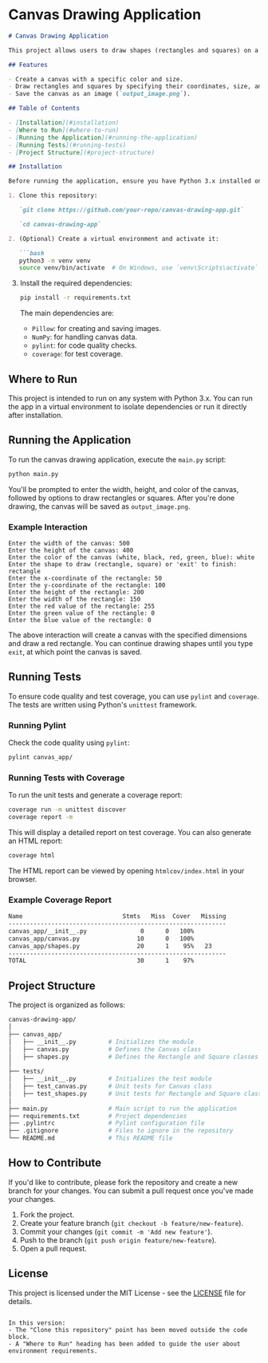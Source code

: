# Canvas Drawing Application

```markdown
# Canvas Drawing Application

This project allows users to draw shapes (rectangles and squares) on a customizable canvas using Python. The canvas can be saved as an image (`output_image.png`) once the drawing is complete. The application leverages the `Pillow` library for image manipulation and `NumPy` for data handling.

## Features

- Create a canvas with a specific color and size.
- Draw rectangles and squares by specifying their coordinates, size, and color.
- Save the canvas as an image (`output_image.png`).

## Table of Contents

- [Installation](#installation)
- [Where to Run](#where-to-run)
- [Running the Application](#running-the-application)
- [Running Tests](#running-tests)
- [Project Structure](#project-structure)

## Installation

Before running the application, ensure you have Python 3.x installed on your system. Follow these steps to install the required dependencies.

1. Clone this repository:

   `git clone https://github.com/your-repo/canvas-drawing-app.git`

   `cd canvas-drawing-app`

2. (Optional) Create a virtual environment and activate it:

   ```bash
   python3 -m venv venv
   source venv/bin/activate  # On Windows, use `venv\Scripts\activate`
```

3. Install the required dependencies:

   ```bash
   pip install -r requirements.txt
   ```

   The main dependencies are:

   - `Pillow`: for creating and saving images.
   - `NumPy`: for handling canvas data.
   - `pylint`: for code quality checks.
   - `coverage`: for test coverage.

## Where to Run

This project is intended to run on any system with Python 3.x. You can run the app in a virtual environment to isolate dependencies or run it directly after installation.

## Running the Application

To run the canvas drawing application, execute the `main.py` script:

```bash
python main.py
```

You'll be prompted to enter the width, height, and color of the canvas, followed by options to draw rectangles or squares. After you're done drawing, the canvas will be saved as `output_image.png`.

### Example Interaction

```text
Enter the width of the canvas: 500
Enter the height of the canvas: 400
Enter the color of the canvas (white, black, red, green, blue): white
Enter the shape to draw (rectangle, square) or 'exit' to finish: rectangle
Enter the x-coordinate of the rectangle: 50
Enter the y-coordinate of the rectangle: 100
Enter the height of the rectangle: 200
Enter the width of the rectangle: 150
Enter the red value of the rectangle: 255
Enter the green value of the rectangle: 0
Enter the blue value of the rectangle: 0
```

The above interaction will create a canvas with the specified dimensions and draw a red rectangle. You can continue drawing shapes until you type `exit`, at which point the canvas is saved.

## Running Tests

To ensure code quality and test coverage, you can use `pylint` and `coverage`. The tests are written using Python's `unittest` framework.

### Running Pylint

Check the code quality using `pylint`:

```bash
pylint canvas_app/
```

### Running Tests with Coverage

To run the unit tests and generate a coverage report:

```bash
coverage run -m unittest discover
coverage report -m
```

This will display a detailed report on test coverage. You can also generate an HTML report:

```bash
coverage html
```

The HTML report can be viewed by opening `htmlcov/index.html` in your browser.

### Example Coverage Report

```bash
Name                            Stmts   Miss  Cover   Missing
-------------------------------------------------------------
canvas_app/__init__.py               0      0   100%
canvas_app/canvas.py                10      0   100%
canvas_app/shapes.py                20      1    95%   23
-------------------------------------------------------------
TOTAL                               30      1    97%
```

## Project Structure

The project is organized as follows:

```bash
canvas-drawing-app/
│
├── canvas_app/
│   ├── __init__.py         # Initializes the module
│   ├── canvas.py           # Defines the Canvas class
│   ├── shapes.py           # Defines the Rectangle and Square classes
│
├── tests/
│   ├── __init__.py         # Initializes the test module
│   ├── test_canvas.py      # Unit tests for Canvas class
│   ├── test_shapes.py      # Unit tests for Rectangle and Square classes
│
├── main.py                 # Main script to run the application
├── requirements.txt        # Project dependencies
├── .pylintrc               # Pylint configuration file
├── .gitignore              # Files to ignore in the repository
└── README.md               # This README file
```

## How to Contribute

If you'd like to contribute, please fork the repository and create a new branch for your changes. You can submit a pull request once you've made your changes.

1. Fork the project.
2. Create your feature branch (`git checkout -b feature/new-feature`).
3. Commit your changes (`git commit -m 'Add new feature'`).
4. Push to the branch (`git push origin feature/new-feature`).
5. Open a pull request.

## License

This project is licensed under the MIT License - see the [LICENSE](LICENSE) file for details.

```

In this version:
- The "Clone this repository" point has been moved outside the code block.
- A "Where to Run" heading has been added to guide the user about environment requirements.
```
